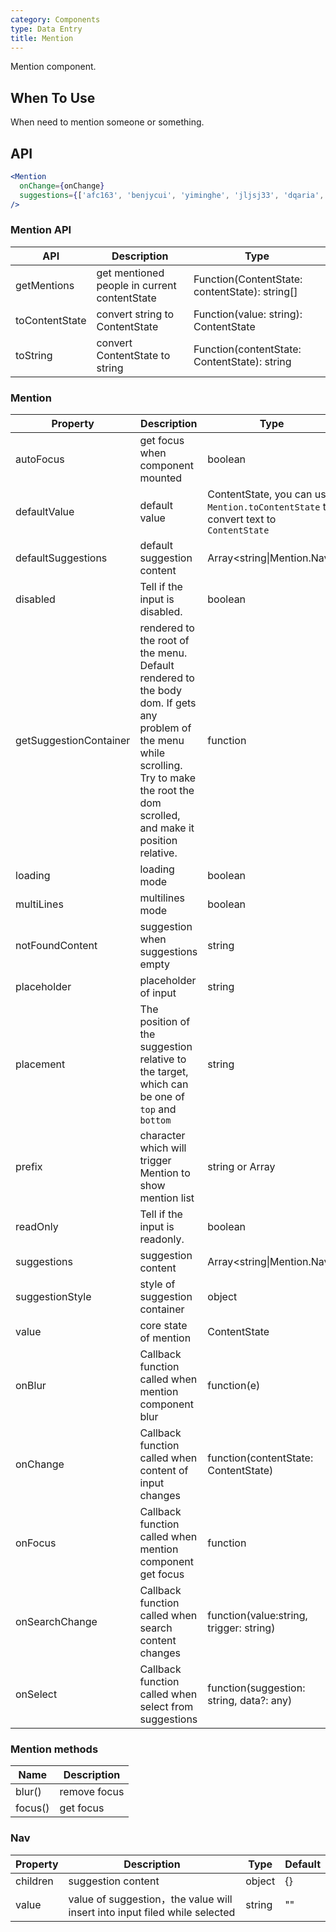 ```yaml
---
category: Components
type: Data Entry
title: Mention
---
```


Mention component.

## When To Use

When need to mention someone or something.

## API

```jsx
<Mention
  onChange={onChange}
  suggestions={['afc163', 'benjycui', 'yiminghe', 'jljsj33', 'dqaria', 'RaoHai']}
/>
```

### Mention API

| API | Description | Type |
| --- | ----------- | ---- |
| getMentions | get mentioned people in current contentState | Function(ContentState: contentState): string\[] |
| toContentState | convert string to ContentState | Function(value: string): ContentState |
| toString | convert ContentState to string | Function(contentState: ContentState): string |

### Mention

| Property | Description | Type | Default |
| -------- | ----------- | ---- | ------- |
| autoFocus | get focus when component mounted | boolean | false |
| defaultValue | default value | ContentState, you can use `Mention.toContentState` to convert text to `ContentState` | null |
| defaultSuggestions | default suggestion content | Array&lt;string\|Mention.Nav> | \[] |
| disabled | Tell if the input is disabled. | boolean | false |
| getSuggestionContainer | rendered to the root of the menu. Default rendered to the body dom. If gets any problem of the menu while scrolling. Try to make the root the dom scrolled, and make it position relative. | function | () => document.body |
| loading | loading mode | boolean | false |
| multiLines | multilines mode | boolean | false |
| notFoundContent | suggestion when suggestions empty | string | '无匹配结果，轻敲空格完成输入' |
| placeholder | placeholder of input | string | null |
| placement | The position of the suggestion relative to the target, which can be one of `top` and `bottom` | string | 'bottom'. |
| prefix | character which will trigger Mention to show mention list | string or Array<string> | '@' |
| readOnly | Tell if the input is readonly. | boolean | false |
| suggestions | suggestion content | Array&lt;string\|Mention.Nav> | \[] |
| suggestionStyle | style of suggestion container | object | {} |
| value | core state of mention | ContentState | null |
| onBlur | Callback function called when mention component blur | function(e) | null |
| onChange | Callback function called when content of input changes | function(contentState: ContentState) | null |
| onFocus | Callback function called when mention component get focus | function | null |
| onSearchChange | Callback function called when search content changes | function(value:string, trigger: string) | \[] |
| onSelect | Callback function called when select from suggestions | function(suggestion: string, data?: any) | null |

### Mention methods

| Name | Description |
| ---- | ----------- |
| blur() | remove focus |
| focus() | get focus |

### Nav

| Property | Description | Type | Default |
| -------- | ----------- | ---- | ------- |
| children | suggestion content | object | {} |
| value | value of suggestion，the value will insert into input filed while selected | string | "" |
